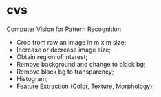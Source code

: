 # cvs
Computer Vision for Pattern Recognition

- Crop from raw an image in m x m size;
- Increase or decrease image size;
- Obtain region of interest;
- Remove background and change to black bg;
- Remove black bg to transparency;
- Histogram;
- Feature Extraction (Color, Texture, Morphology);
